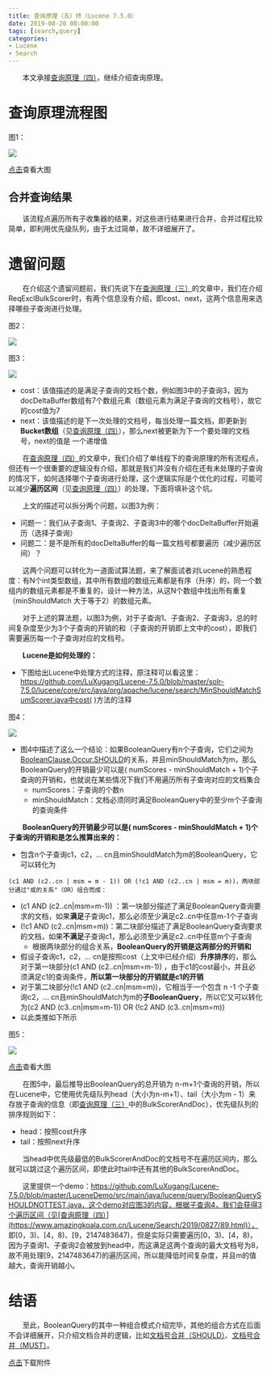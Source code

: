 ```yaml
---
title: 查询原理（五）终（Lucene 7.5.0）
date: 2019-08-20 00:00:00
tags: [search,query]
categories:
- Lucene
- Search
---
```


&emsp;&emsp;本文承接[查询原理（四）](https://www.amazingkoala.com.cn/Lucene/Search/2019/0827/查询原理（四）)，继续介绍查询原理。

# 查询原理流程图

图1：

<img src="http://www.amazingkoala.com.cn/uploads/lucene/Search/查询原理/查询原理（五）终/1.png">

[点击](http://www.amazingkoala.com.cn/uploads/lucene/Search/查询原理/查询原理（五）终/查询原理流程图.html)查看大图

## 合并查询结果

&emsp;&emsp;该流程点遍历所有子收集器的结果，对这些进行结果进行合并，合并过程比较简单，即利用优先级队列，由于太过简单，故不详细展开了。

# 遗留问题

&emsp;&emsp;在介绍这个遗留问题前，我们先说下在[查询原理（三）](https://www.amazingkoala.com.cn/Lucene/Search/2019/0823/查询原理（三）)的文章中，我们在介绍ReqExclBulkScorer时，有两个信息没有介绍，即cost、next，这两个信息用来选择哪些子查询进行处理。

图2：

<img src="http://www.amazingkoala.com.cn/uploads/lucene/Search/查询原理/查询原理（五）终/2.png">

图3：

<img src="http://www.amazingkoala.com.cn/uploads/lucene/Search/查询原理/查询原理（五）终/3.png">

- cost：该值描述的是满足子查询的文档个数，例如图3中的子查询3，因为docDeltaBuffer数组有7个数组元素（数组元素为满足子查询的文档号），故它的cost值为7
- next：该值描述的是下一次处理的文档号，每当处理一篇文档，即更新到**Bucket数组**（见[查询原理（四）](https://www.amazingkoala.com.cn/Lucene/Search/2019/0827/查询原理（四）)），那么next被更新为下一个要处理的文档号，next的值是 一个递增值

&emsp;&emsp;在[查询原理（四）](https://www.amazingkoala.com.cn/Lucene/Search/2019/0827/查询原理（四）)的文章中，我们介绍了单线程下的查询原理的所有流程点，但还有一个很重要的逻辑没有介绍，那就是我们并没有介绍在还有未处理的子查询的情况下，如何选择哪个子查询进行处理，这个逻辑实际是个优化的过程，可能可以减少**遍历区间**（见[查询原理（四）](https://www.amazingkoala.com.cn/Lucene/Search/2019/0827/查询原理（四）)）的处理，下面将填补这个坑。

&emsp;&emsp;上文的描述可以拆分两个问题，以图3为例：

- 问题一：我们从子查询1、子查询2、子查询3中的哪个docDeltaBuffer开始遍历（选择子查询）
- 问题二：是不是所有的docDeltaBuffer的每一篇文档号都要遍历（减少遍历区间）？

&emsp;&emsp;这两个问题可以转化为一道面试算法题，来了解面试者对Lucene的熟悉程度：有N个int类型数组，其中所有数组的数组元素都是有序（升序）的，同一个数组内的数组元素都是不重复的，设计一种方法，从这N个数组中找出所有重复（minShouldMatch 大于等于2）的数组元素。

&emsp;&emsp;对于上述的算法题，以图3为例，对于子查询1、子查询2、子查询3，总的时间复杂度至少为3个子查询的开销的和（子查询的开销即上文中的cost），即我们需要遍历每一个子查询对应的文档号。

&emsp;&emsp;**Lucene是如何处理的：**

- 下图给出Lucene中处理方式的注释，原注释可以看这里：https://github.com/LuXugang/Lucene-7.5.0/blob/master/solr-7.5.0/lucene/core/src/java/org/apache/lucene/search/MinShouldMatchSumScorer.java中cost( )方法的注释

图4：

<img src="http://www.amazingkoala.com.cn/uploads/lucene/Search/查询原理/查询原理（五）终/4.png">

- 图4中描述了这么一个结论：如果BooleanQuery有n个子查询，它们之间为[BooleanClause.Occur.SHOULD](https://www.amazingkoala.com.cn/Lucene/Search/2018/1211/BooleanQuery)的关系，并且minShouldMatch为m，那么BooleanQuery的开销最少可以是( numScores - minShouldMatch + 1)个子查询的开销和，也就说在某些情况下我们不用遍历所有子查询对应的文档集合
  - numScores：子查询的个数n
  - minShouldMatch：文档必须同时满足BooleanQuery中的至少m个子查询的查询条件

&emsp;&emsp;**BooleanQuery的开销最少可以是( numScores - minShouldMatch + 1)个子查询的开销和是怎么推算出来的：**

- 包含n个子查询c1，c2，... cn且minShouldMatch为m的BooleanQuery，它可以转化为

```text
(c1 AND (c2..cn | msm = m - 1)) OR (!c1 AND (c2..cn | msm = m))，两块部分通过"或的关系"（OR）组合而成：
```

- (c1 AND (c2..cn|msm=m-1)) ：第一块部分描述了满足BooleanQuery查询要求的文档，如果**满足**子查询c1，那么必须至少满足c2..cn中任意m-1个子查询
-  (!c1 AND (c2..cn|msm=m))：第二块部分描述了满足BooleanQuery查询要求的文档，如果**不满足**子查询c1，那么必须至少满足c2..cn中任意m个子查询
	- 根据两块部分的组合关系，**BooleanQuery的开销是这两部分的开销和**
- 假设子查询c1，c2，... cn是按照cost（上文中已经介绍）**升序排序**的，那么对于第一块部分(c1 AND (c2..cn|msm=m-1)) ，由于c1的cost最小，并且必须满足c1的查询条件，**所以第一块部分的开销就是c1的开销**
- 对于第二块部分(!c1 AND (c2..cn|msm=m))，它相当于一个包含 n -1 个子查询c2，... cn且minShouldMatch为m的**子BooleanQuery**，所以它又可以转化为(c2 AND (c3..cn|msm=m-1)) OR (!c2 AND (c3..cn|msm=m))
- 以此类推如下所示

图5：

<img src="http://www.amazingkoala.com.cn/uploads/lucene/Search/查询原理/查询原理（五）终/5.png">

[点击](http://www.amazingkoala.com.cn/uploads/lucene/Search/查询原理/查询原理（五）终/推导.html)查看大图

&emsp;&emsp;在图5中，最后推导出BooleanQuery的总开销为 n-m+1个查询的开销，所以在Lucene中，它使用优先级队列head（大小为n-m+1）、tail（大小为m - 1）来存放子查询的信息（即[查询原理（三）](https://www.amazingkoala.com.cn/Lucene/Search/2019/0823/查询原理（三）)中的BulkScorerAndDoc），优先级队列的排序规则如下：

- head：按照cost升序
- tail：按照next升序

&emsp;&emsp;当head中优先级最低的BulkScorerAndDoc的文档号不在遍历区间内，那么就可以跳过这个遍历区间，即使此时tail中还有其他的BulkScorerAndDoc。

&emsp;&emsp;这里提供一个demo：https://github.com/LuXugang/Lucene-7.5.0/blob/master/LuceneDemo/src/main/java/lucene/query/BooleanQuerySHOULDNOTTEST.java，这个demo对应图3的内容，根据子查询4，我们会获得3个遍历区间（见[查询原理（四）](https://www.amazingkoala.com.cn/Lucene/Search/2019/0827/89.html)）， 即[0，3)、[4，8)、[9，2147483647)，但是实际只需要遍历[0，3)、[4，8)，因为子查询1、子查询2会被放到head中，而这满足这两个查询的最大文档号为8，故不用处理[9，2147483647)的遍历区间，所以能降低时间复杂度，并且m的值越大，查询开销越小。

# 结语

&emsp;&emsp;至此，BooleanQuery的其中一种组合模式介绍完毕，其他的组合方式在后面不会详细展开，只介绍文档合并的逻辑，比如[文档号合并（SHOULD）](https://www.amazingkoala.com.cn/Lucene/Search/2018/1217/文档号合并（SHOULD）)、[文档号合并（MUST）](https://www.amazingkoala.com.cn/Lucene/Search/2018/1218/文档号合并（MUST）)。

[点击](http://www.amazingkoala.com.cn/attachment/Lucene/Search/查询原理/查询原理（五）终/查询原理（五）终.zip)下载附件